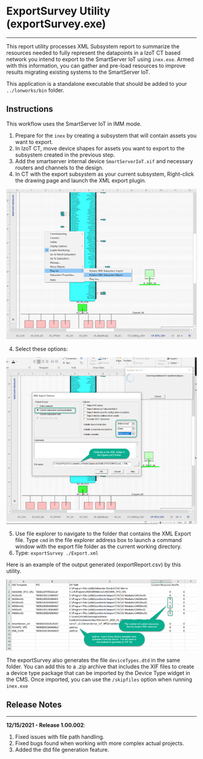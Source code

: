 # ExportSurvey Utility (exportSurvey.exe)
--- 
This report utility processes XML Subsystem report to summarize the resources needed to fully represent the datapoints in a IzoT CT based network you intend to export to the SmartServer IoT using `inex.exe`. Armed with this information, you can gather and pre-load resources to improve results migrating existing systems to the SmartServer IoT.

This application is a standalone executable that should be added to your `../lonworks/bin` folder.  

## Instructions
This workflow uses the SmartServer IoT in IMM mode.
1. Prepare for the `inex` by creating a subsystem that will contain assets you want to export.
2. In IzoT CT, move device shapes for assets you want to export to the subsystem created in the previous step.
3. Add the smartserver internal device `SmartServerIoT.xif` and necessary routers and channels to the design.  
4. In CT with the export subsystem as your current subsystem, Right-click the drawing page and launch the XML export plugin.

![Plugin Launch](docImages/XMLexportPlugin.png)

4. Select these options: 

![XML Export Plugin Options](docImages/ExportPluginCfg.png)

5. Use file explorer to navigate to the folder that contains the XML Export file.  Type `cmd` in the file explorer address box to launch a command window with the export file folder as the current working directory.
6. Type: `exportSurvey ./Export.xml`

Here is an example of the output generated (exportReport.csv) by this utility.  

![ExportSurvey Report](docImages/exportSurvey%20Report.png)

The exportSurvey also generates the file `deviceTypes.dtd` in the same folder.  You can add this to a .zip archive that includes the XIF files to create a device type package that can be imported by the Device Type widget in the CMS.  Once imported, you can use the `/skipfiles` option when running `inex.exe` 

## Release Notes
***
**12/15/2021 - Release 1.00.002**: 
1. Fixed issues with file path handling.
2. Fixed bugs found when working with more complex actual projects.
3. Added the dtd file generation feature. 


